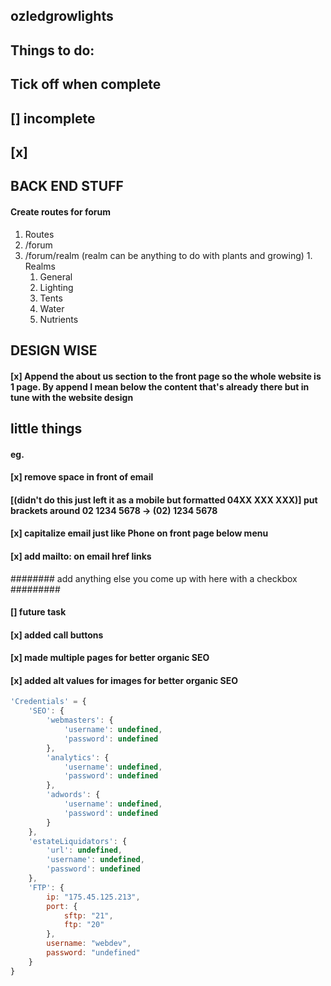 ## ozledgrowlights

## Things to do:
## Tick off when complete
## [] incomplete
## [x]

## BACK END STUFF ####

#### Create routes for forum

1. Routes
  1. /forum
  2. /forum/realm (realm can be anything to do with plants and growing)
    1. Realms
      1. General
      2. Lighting
      3. Tents
      4. Water
      5. Nutrients

## DESIGN WISE ####
#### [x] Append the about us section to the front page so the whole website is 1 page. By append I mean below the content that's already there but in tune with the website design

## little things ####
#### eg.
#### [x] remove space in front of email
#### [(didn't do this just left it as a mobile but formatted 04XX XXX XXX)] put brackets around 02 1234 5678 -> (02) 1234 5678

#### [x] capitalize email just like Phone on front page below menu
#### [x] add mailto: on email href links
######## add anything else you come up with here with a checkbox #########
#### [] future task
#### [x] added call buttons
#### [x] made multiple pages for better organic SEO
#### [x] added alt values for images for better organic SEO


```javascript
'Credentials' = {
	'SEO': {
		'webmasters': {
			'username': undefined,
			'password': undefined
		},
		'analytics': {
			'username': undefined,
			'password': undefined
		},
		'adwords': {
			'username': undefined,
			'password': undefined
		}
	},
	'estateLiquidators': {
		'url': undefined,
		'username': undefined,
		'password': undefined
	},
	'FTP': {
		ip: "175.45.125.213",
		port: {
			sftp: "21",
			ftp: "20"
		},
		username: "webdev",
		password: "undefined"
	}
}
```
